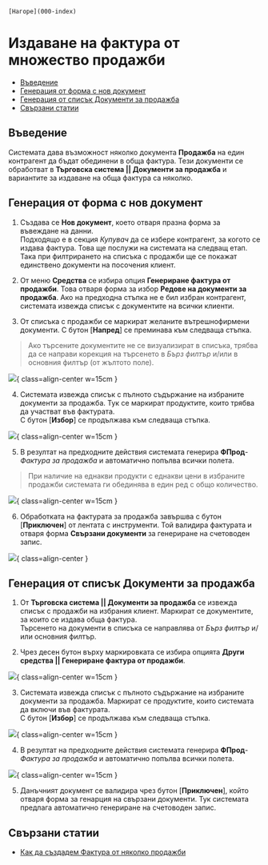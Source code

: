 ```{only} html
[Нагоре](000-index)
```

# Издаване на фактура от множество продажби

- [Въведение](https://docs.unicontsoft.com/guide/erp/002-docs/002-trade-system/001-orders-sales-purchase-documents/005-invoice-multiple-sales.html#id2)  
- [Генерация от форма с нов документ](https://docs.unicontsoft.com/guide/erp/002-docs/002-trade-system/001-orders-sales-purchase-documents/005-invoice-multiple-sales.html#id3)
- [Генерация от списък Документи за продажба](https://docs.unicontsoft.com/guide/erp/002-docs/002-trade-system/001-orders-sales-purchase-documents/005-invoice-multiple-sales.html#id4)  
- [Свързани статии](https://docs.unicontsoft.com/guide/erp/002-docs/002-trade-system/001-orders-sales-purchase-documents/005-invoice-multiple-sales.html#id5)

## **Въведение**

Системата дава възможност няколко документа **Продажба** на един контрагент да бъдат обединени в обща фактура. Тези документи се обработват в **Търговска система || Документи за продажба** и вариантите за издаване на обща фактура са няколко.    

## **Генерация от форма с нов документ**  

1) Създава се **Нов документ**, което отваря празна форма за въвеждане на данни.  
Подходящо е в секция *Купувач* да се избере контрагент, за когото се издава фактура. Това ще послужи на системата на следващ етап. Така при филтрирането на списъка с продажби ще се покажат единствено документи на посочения клиент.  

2) От меню **Средства** се избира опция **Генериране фактура от продажби**. Това отваря форма за избор **Редове на документи за продажба**. Ако на предходна стъпка не е бил избран контрагент, системата извежда списък с документите на всички клиенти.  

3) От списъка с продажби се маркират желаните вътрешнофирмени документи. С бутон [**Напред**] се преминава към следваща стъпка.  

> Ако търсените документите не се визуализират в списъка, трябва да се направи корекция на търсенето в *Бърз филтър* и/или в основния филтър (от жълтото поле).  

![](905-invoice-multiple-sales1.png){ class=align-center w=15cm }

4) Системата извежда списък с пълното съдържание на избраните документи за продажба. Тук се маркират продуктите, които трябва да участват във фактурата.  
С бутон [**Избор**] се продължава към следваща стъпка.

![](905-invoice-multiple-sales2.png){ class=align-center w=15cm }

5) В резултат на предходните действия системата генерира **ФПрод**-*Фактура за продажба* и автоматично попълва всички полета.  

> При наличие на еднакви продукти с еднакви цени в избраните продажби системата ги обединява в един ред с общо количество.  

![](905-invoice-multiple-sales3.png){ class=align-center w=15cm }

6) Обработката на фактурата за продажба завършва с бутон [**Приключен**] от лентата с инструменти. Той валидира фактурата и отваря форма **Свързани документи** за генериране на счетоводен запис.  

![](905-invoice-multiple-sales4.png){ class=align-center }


## **Генерация от списък Документи за продажба** 

1) От **Търговска система || Документи за продажба** се извежда списък с продажби на избрания клиент. Маркират се документите, за които се издава обща фактура.  
Търсенето на документи в списъка се направлява от *Бърз филтър* и/или основния филтър.  

2) Чрез десен бутон върху маркировката се избира опцията **Други средства || Генериране фактура от продажби**.  

![](905-invoice-multiple-sales5.png){ class=align-center w=15cm }

3) Системата извежда списък с пълното съдържание на избраните документи за продажба. Маркират се продуктите, които системата да включи във фактурата.  
С бутон [**Избор**] се продължава към следваща стъпка.  

![](905-invoice-multiple-sales6.png){ class=align-center w=15cm }

4) В резултат на предходните действия системата генерира **ФПрод**-*Фактура за продажба* и автоматично попълва всички полета.  

![](905-invoice-multiple-sales7.png){ class=align-center w=15cm }

5) Данъчният документ се валидира чрез бутон [**Приключен**], който отваря форма за генарция на свързани документи. Тук системата предлага автоматично генериране на счетоводен запис.  

## **Свързани статии**

- [Как да създадем Фактура от няколко продажби](https://www.unicontsoft.com/cms/node/29)  